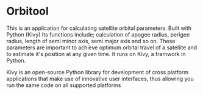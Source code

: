 # Orbitool
This is an application for calculating satellite orbital parameters. Built with Python (Kivy) 
Its functions include; calculation of apogee radius, perigee radius, length of semi minor axis, semi major axis and so on. These parameters are important to achieve optimum orbital travel of a satellite and to estimate it's position at any given time. It runs on Kivy, a framwork in Python.

Kivy is an open-source Python library for development of cross platform applications that make use of innovative user interfaces, thus allowing you run the same code on all supported platforms
